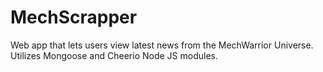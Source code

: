 # MechScrapper
Web app that lets users view latest news from the MechWarrior Universe. Utilizes Mongoose and Cheerio Node JS modules.
